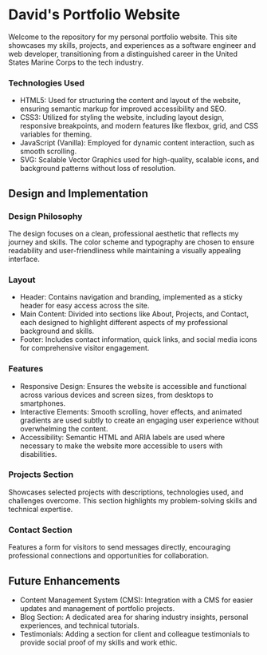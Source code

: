 # David's Portfolio Website
Welcome to the repository for my personal portfolio website. This site showcases my skills, projects, and experiences as a software engineer and web developer, transitioning from a distinguished career in the United States Marine Corps to the tech industry.

### Technologies Used
- HTML5: Used for structuring the content and layout of the website, ensuring semantic markup for improved accessibility and SEO.
- CSS3: Utilized for styling the website, including layout design, responsive breakpoints, and modern features like flexbox, grid, and CSS variables for theming.
- JavaScript (Vanilla): Employed for dynamic content interaction, such as smooth scrolling.
- SVG: Scalable Vector Graphics used for high-quality, scalable icons, and background patterns without loss of resolution.

## Design and Implementation
### Design Philosophy
The design focuses on a clean, professional aesthetic that reflects my journey and skills. The color scheme and typography are chosen to ensure readability and user-friendliness while maintaining a visually appealing interface.

### Layout
- Header: Contains navigation and branding, implemented as a sticky header for easy access across the site.
- Main Content: Divided into sections like About, Projects, and Contact, each designed to highlight different aspects of my professional background and skills.
- Footer: Includes contact information, quick links, and social media icons for comprehensive visitor engagement.
### Features
- Responsive Design: Ensures the website is accessible and functional across various devices and screen sizes, from desktops to smartphones.
- Interactive Elements: Smooth scrolling, hover effects, and animated gradients are used subtly to create an engaging user experience without overwhelming the content.
- Accessibility: Semantic HTML and ARIA labels are used where necessary to make the website more accessible to users with disabilities.
### Projects Section
Showcases selected projects with descriptions, technologies used, and challenges overcome. This section highlights my problem-solving skills and technical expertise.

### Contact Section
Features a form for visitors to send messages directly, encouraging professional connections and opportunities for collaboration.

## Future Enhancements
- Content Management System (CMS): Integration with a CMS for easier updates and management of portfolio projects.
- Blog Section: A dedicated area for sharing industry insights, personal experiences, and technical tutorials.
- Testimonials: Adding a section for client and colleague testimonials to provide social proof of my skills and work ethic.

